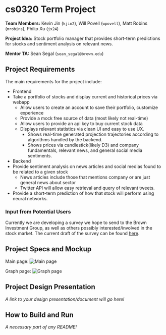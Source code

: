 # cs0320 Term Project

**Team Members:** Kevin Jin (`kjin2`), Will Povell (`wpovell`), Matt Robins (`mrobins`), Philip Xu (`jx24`)

**Project Idea:** Stock portfolio manager that provides short-term predictions for stocks and sentiment analysis on relevant news.

**Mentor TA:** Sean Segal (`sean_segal@brown.edu`)

## Project Requirements

The main requirements for the project include:

- Frontend
- Take a portfolio of stocks and display current and historical prices via webapp
	- Allow users to create an account to save their portfolio, customize experience
	- Provide a mock free source of data (most likely not real-time)
	- Allow users to provide an api key to buy current stock data
	- Displays relevant statistics via clean UI and easy to use UX.
		- Shows real-time generated projection trajectories according to algorithms handled by the backend.
		- Shows prices via candlestick(likely D3) and company fundamentals, relevant news, and general social media sentiments.
- Backend
- Provide sentiment analysis on news articles and social medias found to be related to a given stock
	- News articles include those that mentions company or are just general news about sector
	- Twitter API will allow easy retrieval and query of relevant tweets.
- Provide a short-term prediction of how that stock will perform using neural networks.

### Input from Potential Users

Currently we are developing a survey we hope to send to the Brown Investment Group, as well as others possibly interested/involved in the stock market. The current draft of the survey can be found [here](https://docs.google.com/forms/d/e/1FAIpQLSfDgahogxEjuioWqXFXex2qrgF4Y9_TL1Xn3tD_T3l5VIli4Q/viewform?usp=sf_link).

## Project Specs and Mockup
Main page:
![Main page](http://i.imgur.com/MIamWxk.png)

Graph page:
![Graph page](http://imgur.com/uiDjZJh.png)

## Project Design Presentation
_A link to your design presentation/document will go here!_

## How to Build and Run
_A necessary part of any README!_
